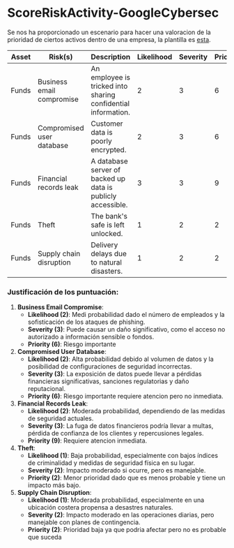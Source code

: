# ScoreRiskActivity-GoogleCybersec

Se nos ha proporcionado un escenario para hacer una valoracion de la prioridad de ciertos activos dentro de una empresa, la plantilla es [esta](https://github.com/Ramonperu/ScoreRiskActivity-GoogleCybersec/blob/main/Risk-register.docx).



| **Asset** | **Risk(s)**               | **Description**                                              | **Likelihood** | **Severity** | **Priority** |
| --------- | ------------------------- | ------------------------------------------------------------ | -------------- | ------------ | ------------ |
| Funds     | Business email compromise | An employee is tricked into sharing confidential information. | 2              | 3            | 6            |
| Funds     | Compromised user database | Customer data is poorly encrypted.                           | 2              | 3            | 6            |
| Funds     | Financial records leak    | A database server of backed up data is publicly accessible.  | 3              | 3            | 9            |
| Funds     | Theft                     | The bank's safe is left unlocked.                            | 1              | 2            | 2            |
| Funds     | Supply chain disruption   | Delivery delays due to natural disasters.                    | 1              | 2            | 2            |

### Justificación de los puntuación:

1. **Business Email Compromise**:
   - **Likelihood (2)**: Medi probabilidad dado el número de empleados y la sofisticación de los ataques de phishing.
   - **Severity (3)**: Puede causar un daño significativo, como el acceso no autorizado a información sensible o fondos.
   - **Priority (6)**: Riesgo importante
2. **Compromised User Database**:
   - **Likelihood (2)**: Alta probabilidad debido al volumen de datos y la posibilidad de configuraciones de seguridad incorrectas.
   - **Severity (3)**: La exposición de datos puede llevar a pérdidas financieras significativas, sanciones regulatorias y daño reputacional.
   - **Priority (6)**: Riesgo importante requiere atencion pero no inmediata.
3. **Financial Records Leak**:
   - **Likelihood (2)**: Moderada probabilidad, dependiendo de las medidas de seguridad actuales.
   - **Severity (3)**: La fuga de datos financieros podría llevar a multas, pérdida de confianza de los clientes y repercusiones legales.
   - **Priority (9)**: Requiere atencion inmediata.
4. **Theft**:
   - **Likelihood (1)**: Baja probabilidad, especialmente con bajos índices de criminalidad y medidas de seguridad física en su lugar.
   - **Severity (2)**: Impacto moderado si ocurre, pero es manejable.
   - **Priority (2)**: Menor prioridad dado que es menos probable y tiene un impacto más bajo.
5. **Supply Chain Disruption**:
   - **Likelihood (1)**: Moderada probabilidad, especialmente en una ubicación costera propensa a desastres naturales.
   - **Severity (2)**: Impacto moderado en las operaciones diarias, pero manejable con planes de contingencia.
   - **Priority (2)**: Prioridad baja ya que podria afectar pero no es probable que suceda